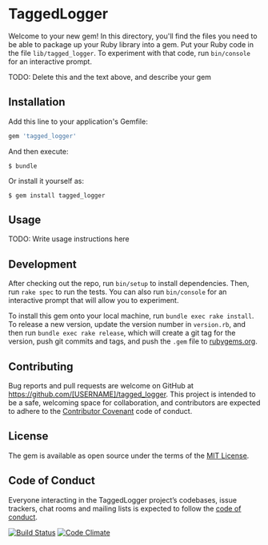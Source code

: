 # TaggedLogger

Welcome to your new gem! In this directory, you'll find the files you need to be able to package up your Ruby library into a gem. Put your Ruby code in the file `lib/tagged_logger`. To experiment with that code, run `bin/console` for an interactive prompt.

TODO: Delete this and the text above, and describe your gem

## Installation

Add this line to your application's Gemfile:

```ruby
gem 'tagged_logger'
```

And then execute:

    $ bundle

Or install it yourself as:

    $ gem install tagged_logger

## Usage

TODO: Write usage instructions here

## Development

After checking out the repo, run `bin/setup` to install dependencies. Then, run `rake spec` to run the tests. You can also run `bin/console` for an interactive prompt that will allow you to experiment.

To install this gem onto your local machine, run `bundle exec rake install`. To release a new version, update the version number in `version.rb`, and then run `bundle exec rake release`, which will create a git tag for the version, push git commits and tags, and push the `.gem` file to [rubygems.org](https://rubygems.org).

## Contributing

Bug reports and pull requests are welcome on GitHub at https://github.com/[USERNAME]/tagged_logger. This project is intended to be a safe, welcoming space for collaboration, and contributors are expected to adhere to the [Contributor Covenant](http://contributor-covenant.org) code of conduct.

## License

The gem is available as open source under the terms of the [MIT License](https://opensource.org/licenses/MIT).

## Code of Conduct

Everyone interacting in the TaggedLogger project’s codebases, issue trackers, chat rooms and mailing lists is expected to follow the [code of conduct](https://github.com/[USERNAME]/tagged_logger/blob/master/CODE_OF_CONDUCT.md).


[![Build Status](https://travis-ci.org/Truncourist/tagged_logger.svg?branch=master)](https://travis-ci.com/Truncourist/tagged_logger)
[![Code Climate](https://codeclimate.com/github/codeclimate/codeclimate/badges/gpa.svg)](https://codeclimate.com/github/Truncourist/tagged_logger)
